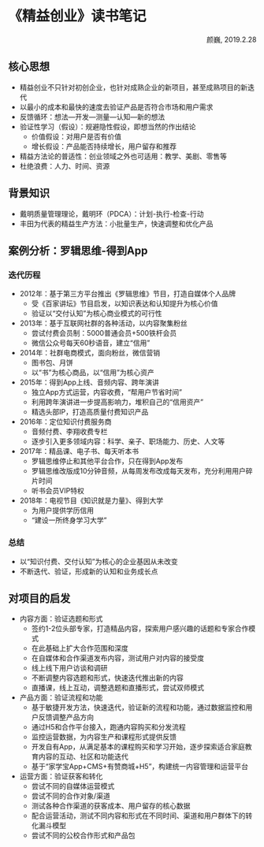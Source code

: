 # 《精益创业》读书笔记

<link rel="stylesheet" href="https://yanwei.github.io/auto-number-title.css" />

<p align='right'>颜巍, 2019.2.28</p>

## 核心思想

* 精益创业不只针对初创企业，也针对成熟企业的新项目，甚至成熟项目的新迭代
* 以最小的成本和最快的速度去验证产品是否符合市场和用户需求
* 反馈循环：想法—开发—测量—认知—新的想法
* 验证性学习（假设）：规避隐性假设，即想当然的作出结论
  * 价值假设：对用户是否有价值
  * 增长假设：产品能否持续增长，用户留存和推荐
* 精益方法论的普适性：创业领域之外也可适用：教学、美剧、零售等
* 杜绝浪费：人力、时间、资源

## 背景知识

* 戴明质量管理理论，戴明环（PDCA）：计划-执行-检查-行动
* 丰田为代表的精益生产方法：小批量生产，快速调整和优化产品

## 案例分析：罗辑思维-得到App

### 迭代历程

* 2012年：基于第三方平台推出《罗辑思维》节目，打造自媒体个人品牌
  * 受《百家讲坛》节目启发，以知识表达和认知提升为核心价值
  * 验证以“交付认知”为核心商业模式的可行性
* 2013年：基于互联网社群的各种活动，以内容聚集粉丝
  * 尝试付费会员制：5000普通会员+500铁杆会员
  * 微信公众号每天60秒语音，建立“信用”
* 2014年：社群电商模式，面向粉丝，微信营销
  * 图书包、月饼
  * 以“书”为核心商品，以“信用”为核心资产
* 2015年：得到App上线、音频内容、跨年演讲
  * 独立App方式运营，内容收费，“帮用户节省时间”
  * 利用跨年演讲进一步提高影响力，堆积自己的“信用资产”
  * 精选头部IP，打造高质量付费知识产品
* 2016年：定位知识付费服务商
  * 音频付费、李翔收费专栏
  * 逐步引入更多领域内容：科学、亲子、职场能力、历史、人文等
* 2017年：精品课、电子书、每天听本书
  * 罗辑思维停止和其他平台合作，只在得到App发布
  * 罗辑思维改版成10分钟音频，从每周发布改成每天发布，充分利用用户碎片时间
  * 听书会员VIP特权
* 2018年：电视节目《知识就是力量》、得到大学
  * 为用户提供学历信用
  * “建设一所终身学习大学”

### 总结

* 以“知识付费、交付认知”为核心的企业基因从未改变
* 不断迭代、验证，形成新的认知和业务成长点

## 对项目的启发

* 内容方面：验证选题和形式
  * 签约1-2位头部专家，打造精品内容，探索用户感兴趣的话题和专家合作模式
  * 在此基础上扩大合作范围和深度
  * 在自媒体和合作渠道发布内容，测试用户对内容的接受度
  * 线上线下用户访谈和调研
  * 不断调整内容选题和形式，快速迭代推出新的内容
  * 直播课，线上互动，调整选题和直播形式，尝试双师模式
* 产品方面：验证流程和功能
  * 基于敏捷开发方法，快速迭代，验证新的流程和功能，通过数据监控和用户反馈调整产品方向
  * 通过H5和合作平台接入，跑通内容购买和分发流程
  * 监控运营数据，为内容生产和课程形式提供反馈
  * 开发自有App，从满足基本的课程购买和学习开始，逐步探索适合家庭教育内容的互动、社区和功能迭代
  * 基于“家学宝App+CMS+有赞商城+H5”，构建统一内容管理和运营平台
* 运营方面：验证获客和转化
  * 尝试不同的自媒体运营模式
  * 尝试不同的合作对象/渠道
  * 测试各种合作渠道的获客成本、用户留存的核心数据
  * 配合运营活动，测试不同内容和形式在不同时间、渠道和用户群体下的转化漏斗模型
  * 尝试不同的公校合作形式和产品包
